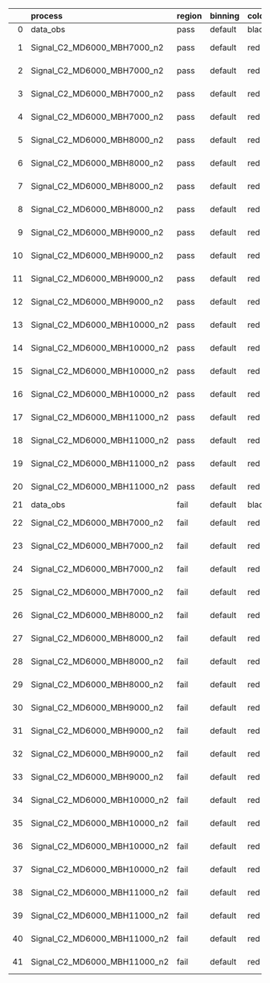 |    | process                      | region   | binning   | color   | process_type   |   scale | variation   | source_filename                                                       | source_histname    | alias                        | title     |   combine_idx |     lnN |   shapes | syst_type   | direction   | variation_alias   |
|---:|:-----------------------------|:---------|:----------|:--------|:---------------|--------:|:------------|:----------------------------------------------------------------------|:-------------------|:-----------------------------|:----------|--------------:|--------:|---------:|:------------|:------------|:------------------|
|  0 | data_obs                     | pass     | default   | black   | DATA           |       1 | nominal     | ./histograms_for_2DAlphabet_v18//BH_Data.root                         | hpass              | Data                         | Data      |           nan | nan     |      nan | nan         | nan         | nan               |
|  1 | Signal_C2_MD6000_MBH7000_n2  | pass     | default   | red     | SIGNAL         |       1 | lumi        | ./histograms_for_2DAlphabet_v18//BH_Signal_C2_MD6000_MBH7000_n2.root  | hpass              | Signal_C2_MD6000_MBH7000_n2  | BH signal |           nan |   1.016 |      nan | lnN         | nan         | nan               |
|  2 | Signal_C2_MD6000_MBH7000_n2  | pass     | default   | red     | SIGNAL         |       1 | SVM         | ./histograms_for_2DAlphabet_v18//BH_Signal_C2_MD6000_MBH7000_n2.root  | hpass_SVMsyst_up   | Signal_C2_MD6000_MBH7000_n2  | BH signal |           nan | nan     |        1 | shapes      | Up          | SVMsyst           |
|  3 | Signal_C2_MD6000_MBH7000_n2  | pass     | default   | red     | SIGNAL         |       1 | SVM         | ./histograms_for_2DAlphabet_v18//BH_Signal_C2_MD6000_MBH7000_n2.root  | hpass_SVMsyst_down | Signal_C2_MD6000_MBH7000_n2  | BH signal |           nan | nan     |        1 | shapes      | Down        | SVMsyst           |
|  4 | Signal_C2_MD6000_MBH7000_n2  | pass     | default   | red     | SIGNAL         |       1 | nominal     | ./histograms_for_2DAlphabet_v18//BH_Signal_C2_MD6000_MBH7000_n2.root  | hpass              | Signal_C2_MD6000_MBH7000_n2  | BH signal |           nan | nan     |      nan | nan         | nan         | nan               |
|  5 | Signal_C2_MD6000_MBH8000_n2  | pass     | default   | red     | SIGNAL         |       1 | lumi        | ./histograms_for_2DAlphabet_v18//BH_Signal_C2_MD6000_MBH8000_n2.root  | hpass              | Signal_C2_MD6000_MBH8000_n2  | BH signal |           nan |   1.016 |      nan | lnN         | nan         | nan               |
|  6 | Signal_C2_MD6000_MBH8000_n2  | pass     | default   | red     | SIGNAL         |       1 | SVM         | ./histograms_for_2DAlphabet_v18//BH_Signal_C2_MD6000_MBH8000_n2.root  | hpass_SVMsyst_up   | Signal_C2_MD6000_MBH8000_n2  | BH signal |           nan | nan     |        1 | shapes      | Up          | SVMsyst           |
|  7 | Signal_C2_MD6000_MBH8000_n2  | pass     | default   | red     | SIGNAL         |       1 | SVM         | ./histograms_for_2DAlphabet_v18//BH_Signal_C2_MD6000_MBH8000_n2.root  | hpass_SVMsyst_down | Signal_C2_MD6000_MBH8000_n2  | BH signal |           nan | nan     |        1 | shapes      | Down        | SVMsyst           |
|  8 | Signal_C2_MD6000_MBH8000_n2  | pass     | default   | red     | SIGNAL         |       1 | nominal     | ./histograms_for_2DAlphabet_v18//BH_Signal_C2_MD6000_MBH8000_n2.root  | hpass              | Signal_C2_MD6000_MBH8000_n2  | BH signal |           nan | nan     |      nan | nan         | nan         | nan               |
|  9 | Signal_C2_MD6000_MBH9000_n2  | pass     | default   | red     | SIGNAL         |       1 | lumi        | ./histograms_for_2DAlphabet_v18//BH_Signal_C2_MD6000_MBH9000_n2.root  | hpass              | Signal_C2_MD6000_MBH9000_n2  | BH signal |           nan |   1.016 |      nan | lnN         | nan         | nan               |
| 10 | Signal_C2_MD6000_MBH9000_n2  | pass     | default   | red     | SIGNAL         |       1 | SVM         | ./histograms_for_2DAlphabet_v18//BH_Signal_C2_MD6000_MBH9000_n2.root  | hpass_SVMsyst_up   | Signal_C2_MD6000_MBH9000_n2  | BH signal |           nan | nan     |        1 | shapes      | Up          | SVMsyst           |
| 11 | Signal_C2_MD6000_MBH9000_n2  | pass     | default   | red     | SIGNAL         |       1 | SVM         | ./histograms_for_2DAlphabet_v18//BH_Signal_C2_MD6000_MBH9000_n2.root  | hpass_SVMsyst_down | Signal_C2_MD6000_MBH9000_n2  | BH signal |           nan | nan     |        1 | shapes      | Down        | SVMsyst           |
| 12 | Signal_C2_MD6000_MBH9000_n2  | pass     | default   | red     | SIGNAL         |       1 | nominal     | ./histograms_for_2DAlphabet_v18//BH_Signal_C2_MD6000_MBH9000_n2.root  | hpass              | Signal_C2_MD6000_MBH9000_n2  | BH signal |           nan | nan     |      nan | nan         | nan         | nan               |
| 13 | Signal_C2_MD6000_MBH10000_n2 | pass     | default   | red     | SIGNAL         |       1 | lumi        | ./histograms_for_2DAlphabet_v18//BH_Signal_C2_MD6000_MBH10000_n2.root | hpass              | Signal_C2_MD6000_MBH10000_n2 | BH signal |           nan |   1.016 |      nan | lnN         | nan         | nan               |
| 14 | Signal_C2_MD6000_MBH10000_n2 | pass     | default   | red     | SIGNAL         |       1 | SVM         | ./histograms_for_2DAlphabet_v18//BH_Signal_C2_MD6000_MBH10000_n2.root | hpass_SVMsyst_up   | Signal_C2_MD6000_MBH10000_n2 | BH signal |           nan | nan     |        1 | shapes      | Up          | SVMsyst           |
| 15 | Signal_C2_MD6000_MBH10000_n2 | pass     | default   | red     | SIGNAL         |       1 | SVM         | ./histograms_for_2DAlphabet_v18//BH_Signal_C2_MD6000_MBH10000_n2.root | hpass_SVMsyst_down | Signal_C2_MD6000_MBH10000_n2 | BH signal |           nan | nan     |        1 | shapes      | Down        | SVMsyst           |
| 16 | Signal_C2_MD6000_MBH10000_n2 | pass     | default   | red     | SIGNAL         |       1 | nominal     | ./histograms_for_2DAlphabet_v18//BH_Signal_C2_MD6000_MBH10000_n2.root | hpass              | Signal_C2_MD6000_MBH10000_n2 | BH signal |           nan | nan     |      nan | nan         | nan         | nan               |
| 17 | Signal_C2_MD6000_MBH11000_n2 | pass     | default   | red     | SIGNAL         |       1 | lumi        | ./histograms_for_2DAlphabet_v18//BH_Signal_C2_MD6000_MBH11000_n2.root | hpass              | Signal_C2_MD6000_MBH11000_n2 | BH signal |           nan |   1.016 |      nan | lnN         | nan         | nan               |
| 18 | Signal_C2_MD6000_MBH11000_n2 | pass     | default   | red     | SIGNAL         |       1 | SVM         | ./histograms_for_2DAlphabet_v18//BH_Signal_C2_MD6000_MBH11000_n2.root | hpass_SVMsyst_up   | Signal_C2_MD6000_MBH11000_n2 | BH signal |           nan | nan     |        1 | shapes      | Up          | SVMsyst           |
| 19 | Signal_C2_MD6000_MBH11000_n2 | pass     | default   | red     | SIGNAL         |       1 | SVM         | ./histograms_for_2DAlphabet_v18//BH_Signal_C2_MD6000_MBH11000_n2.root | hpass_SVMsyst_down | Signal_C2_MD6000_MBH11000_n2 | BH signal |           nan | nan     |        1 | shapes      | Down        | SVMsyst           |
| 20 | Signal_C2_MD6000_MBH11000_n2 | pass     | default   | red     | SIGNAL         |       1 | nominal     | ./histograms_for_2DAlphabet_v18//BH_Signal_C2_MD6000_MBH11000_n2.root | hpass              | Signal_C2_MD6000_MBH11000_n2 | BH signal |           nan | nan     |      nan | nan         | nan         | nan               |
| 21 | data_obs                     | fail     | default   | black   | DATA           |       1 | nominal     | ./histograms_for_2DAlphabet_v18//BH_Data.root                         | hfail              | Data                         | Data      |           nan | nan     |      nan | nan         | nan         | nan               |
| 22 | Signal_C2_MD6000_MBH7000_n2  | fail     | default   | red     | SIGNAL         |       1 | lumi        | ./histograms_for_2DAlphabet_v18//BH_Signal_C2_MD6000_MBH7000_n2.root  | hfail              | Signal_C2_MD6000_MBH7000_n2  | BH signal |           nan |   1.016 |      nan | lnN         | nan         | nan               |
| 23 | Signal_C2_MD6000_MBH7000_n2  | fail     | default   | red     | SIGNAL         |       1 | SVM         | ./histograms_for_2DAlphabet_v18//BH_Signal_C2_MD6000_MBH7000_n2.root  | hfail_SVMsyst_up   | Signal_C2_MD6000_MBH7000_n2  | BH signal |           nan | nan     |        1 | shapes      | Up          | SVMsyst           |
| 24 | Signal_C2_MD6000_MBH7000_n2  | fail     | default   | red     | SIGNAL         |       1 | SVM         | ./histograms_for_2DAlphabet_v18//BH_Signal_C2_MD6000_MBH7000_n2.root  | hfail_SVMsyst_down | Signal_C2_MD6000_MBH7000_n2  | BH signal |           nan | nan     |        1 | shapes      | Down        | SVMsyst           |
| 25 | Signal_C2_MD6000_MBH7000_n2  | fail     | default   | red     | SIGNAL         |       1 | nominal     | ./histograms_for_2DAlphabet_v18//BH_Signal_C2_MD6000_MBH7000_n2.root  | hfail              | Signal_C2_MD6000_MBH7000_n2  | BH signal |           nan | nan     |      nan | nan         | nan         | nan               |
| 26 | Signal_C2_MD6000_MBH8000_n2  | fail     | default   | red     | SIGNAL         |       1 | lumi        | ./histograms_for_2DAlphabet_v18//BH_Signal_C2_MD6000_MBH8000_n2.root  | hfail              | Signal_C2_MD6000_MBH8000_n2  | BH signal |           nan |   1.016 |      nan | lnN         | nan         | nan               |
| 27 | Signal_C2_MD6000_MBH8000_n2  | fail     | default   | red     | SIGNAL         |       1 | SVM         | ./histograms_for_2DAlphabet_v18//BH_Signal_C2_MD6000_MBH8000_n2.root  | hfail_SVMsyst_up   | Signal_C2_MD6000_MBH8000_n2  | BH signal |           nan | nan     |        1 | shapes      | Up          | SVMsyst           |
| 28 | Signal_C2_MD6000_MBH8000_n2  | fail     | default   | red     | SIGNAL         |       1 | SVM         | ./histograms_for_2DAlphabet_v18//BH_Signal_C2_MD6000_MBH8000_n2.root  | hfail_SVMsyst_down | Signal_C2_MD6000_MBH8000_n2  | BH signal |           nan | nan     |        1 | shapes      | Down        | SVMsyst           |
| 29 | Signal_C2_MD6000_MBH8000_n2  | fail     | default   | red     | SIGNAL         |       1 | nominal     | ./histograms_for_2DAlphabet_v18//BH_Signal_C2_MD6000_MBH8000_n2.root  | hfail              | Signal_C2_MD6000_MBH8000_n2  | BH signal |           nan | nan     |      nan | nan         | nan         | nan               |
| 30 | Signal_C2_MD6000_MBH9000_n2  | fail     | default   | red     | SIGNAL         |       1 | lumi        | ./histograms_for_2DAlphabet_v18//BH_Signal_C2_MD6000_MBH9000_n2.root  | hfail              | Signal_C2_MD6000_MBH9000_n2  | BH signal |           nan |   1.016 |      nan | lnN         | nan         | nan               |
| 31 | Signal_C2_MD6000_MBH9000_n2  | fail     | default   | red     | SIGNAL         |       1 | SVM         | ./histograms_for_2DAlphabet_v18//BH_Signal_C2_MD6000_MBH9000_n2.root  | hfail_SVMsyst_up   | Signal_C2_MD6000_MBH9000_n2  | BH signal |           nan | nan     |        1 | shapes      | Up          | SVMsyst           |
| 32 | Signal_C2_MD6000_MBH9000_n2  | fail     | default   | red     | SIGNAL         |       1 | SVM         | ./histograms_for_2DAlphabet_v18//BH_Signal_C2_MD6000_MBH9000_n2.root  | hfail_SVMsyst_down | Signal_C2_MD6000_MBH9000_n2  | BH signal |           nan | nan     |        1 | shapes      | Down        | SVMsyst           |
| 33 | Signal_C2_MD6000_MBH9000_n2  | fail     | default   | red     | SIGNAL         |       1 | nominal     | ./histograms_for_2DAlphabet_v18//BH_Signal_C2_MD6000_MBH9000_n2.root  | hfail              | Signal_C2_MD6000_MBH9000_n2  | BH signal |           nan | nan     |      nan | nan         | nan         | nan               |
| 34 | Signal_C2_MD6000_MBH10000_n2 | fail     | default   | red     | SIGNAL         |       1 | lumi        | ./histograms_for_2DAlphabet_v18//BH_Signal_C2_MD6000_MBH10000_n2.root | hfail              | Signal_C2_MD6000_MBH10000_n2 | BH signal |           nan |   1.016 |      nan | lnN         | nan         | nan               |
| 35 | Signal_C2_MD6000_MBH10000_n2 | fail     | default   | red     | SIGNAL         |       1 | SVM         | ./histograms_for_2DAlphabet_v18//BH_Signal_C2_MD6000_MBH10000_n2.root | hfail_SVMsyst_up   | Signal_C2_MD6000_MBH10000_n2 | BH signal |           nan | nan     |        1 | shapes      | Up          | SVMsyst           |
| 36 | Signal_C2_MD6000_MBH10000_n2 | fail     | default   | red     | SIGNAL         |       1 | SVM         | ./histograms_for_2DAlphabet_v18//BH_Signal_C2_MD6000_MBH10000_n2.root | hfail_SVMsyst_down | Signal_C2_MD6000_MBH10000_n2 | BH signal |           nan | nan     |        1 | shapes      | Down        | SVMsyst           |
| 37 | Signal_C2_MD6000_MBH10000_n2 | fail     | default   | red     | SIGNAL         |       1 | nominal     | ./histograms_for_2DAlphabet_v18//BH_Signal_C2_MD6000_MBH10000_n2.root | hfail              | Signal_C2_MD6000_MBH10000_n2 | BH signal |           nan | nan     |      nan | nan         | nan         | nan               |
| 38 | Signal_C2_MD6000_MBH11000_n2 | fail     | default   | red     | SIGNAL         |       1 | lumi        | ./histograms_for_2DAlphabet_v18//BH_Signal_C2_MD6000_MBH11000_n2.root | hfail              | Signal_C2_MD6000_MBH11000_n2 | BH signal |           nan |   1.016 |      nan | lnN         | nan         | nan               |
| 39 | Signal_C2_MD6000_MBH11000_n2 | fail     | default   | red     | SIGNAL         |       1 | SVM         | ./histograms_for_2DAlphabet_v18//BH_Signal_C2_MD6000_MBH11000_n2.root | hfail_SVMsyst_up   | Signal_C2_MD6000_MBH11000_n2 | BH signal |           nan | nan     |        1 | shapes      | Up          | SVMsyst           |
| 40 | Signal_C2_MD6000_MBH11000_n2 | fail     | default   | red     | SIGNAL         |       1 | SVM         | ./histograms_for_2DAlphabet_v18//BH_Signal_C2_MD6000_MBH11000_n2.root | hfail_SVMsyst_down | Signal_C2_MD6000_MBH11000_n2 | BH signal |           nan | nan     |        1 | shapes      | Down        | SVMsyst           |
| 41 | Signal_C2_MD6000_MBH11000_n2 | fail     | default   | red     | SIGNAL         |       1 | nominal     | ./histograms_for_2DAlphabet_v18//BH_Signal_C2_MD6000_MBH11000_n2.root | hfail              | Signal_C2_MD6000_MBH11000_n2 | BH signal |           nan | nan     |      nan | nan         | nan         | nan               |